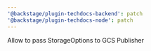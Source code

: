 ```yaml
---
'@backstage/plugin-techdocs-backend': patch
'@backstage/plugin-techdocs-node': patch
---
```


Allow to pass StorageOptions to GCS Publisher
